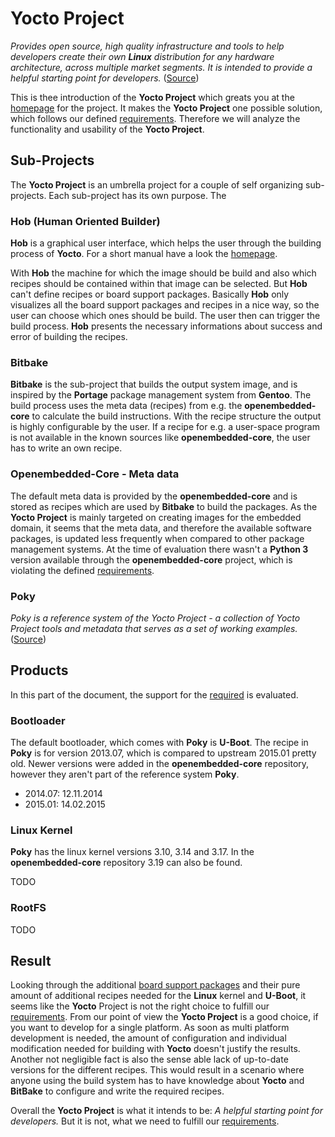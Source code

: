 # Yocto Project
*Provides open source, high quality infrastructure and tools to help developers
create their own **Linux** distribution for any hardware architecture, across
multiple market segments. It is intended to provide a helpful starting point
for developers.*
  ([Source](https://wiki.yoctoproject.org/wiki/FAQ#What_is_the_Yocto_Project.3F))

This is thee introduction of the **Yocto Project** which greats you at the
[homepage](https://www.yoctoproject.org) for the project. It makes the **Yocto
Project** one possible solution, which follows our defined
[requirements](../../requirements.md). Therefore we will analyze the
functionality and usability of the **Yocto Project**.

## Sub-Projects
The **Yocto Project** is an umbrella project for a couple of self organizing
sub-projects. Each sub-project has its own purpose. The  

### Hob (Human Oriented Builder)
**Hob** is a graphical user interface, which helps the user through the building
process of **Yocto**. For a short manual have a look the
[homepage](https://www.yoctoproject.org/documentation/hob-manual-171).

With **Hob** the machine for which the image should be build and also which
recipes should be contained within that image can be selected. But **Hob** can't
define recipes or board support packages. Basically **Hob** only visualizes all
the board support packages and recipes in a nice way, so the user can choose
which ones should be build. The user then can trigger the build process. **Hob**
presents the necessary informations about success and error of building the
recipes.

### Bitbake
**Bitbake** is the sub-project that builds the output system image, and is
inspired by the **Portage** package management system from **Gentoo**. The build
process uses the meta data (recipes) from e.g. the **openembedded-core** to
calculate the build instructions. With the recipe structure the output is highly
configurable by the user. If a recipe for e.g. a user-space program is not
available in the known sources like **openembedded-core**, the user has to write
an own recipe.

### Openembedded-Core - Meta data
The default meta data is provided by the **openembedded-core** and is stored as
recipes which are used by **Bitbake** to build the packages. As the **Yocto
Project** is mainly targeted on creating images for the embedded domain, it
seems that the meta data, and therefore the available software packages, is
updated less frequently when compared to other package management systems. At
the time of evaluation there wasn't a **Python 3** version available through the
**openembedded-core** project, which is violating the defined
[requirements](../../requirements.md#product-specific-requirements).

### Poky
*Poky is a reference system of the Yocto Project - a collection of Yocto Project
tools and metadata that serves as a set of working examples.*
([Source](https://www.yoctoproject.org/tools-resources/projects/poky))

## Products 
In this part of the document, the support for the
[required](../../requirements.md) is evaluated. 

### Bootloader
The default bootloader, which comes with **Poky** is **U-Boot**. The recipe in
**Poky** is for version 2013.07, which is compared to upstream 2015.01 pretty
old. Newer versions were added in the **openembedded-core** repository, however
they aren't part of the reference system **Poky**.

* 2014.07: 12.11.2014
* 2015.01: 14.02.2015

### Linux Kernel
**Poky** has the linux kernel versions 3.10, 3.14 and 3.17. In the
**openembedded-core** repository 3.19 can also be found.

TODO

### RootFS
TODO

## Result
Looking through the additional [board support
packages](http://git.yoctoproject.org/cgit/cgit.cgi/) and their pure amount of
additional recipes needed for the **Linux** kernel and **U-Boot**, it seems like
the **Yocto** Project is not the right choice to fulfill our
[requirements](../../requirements.md). From our point of view the **Yocto Project** is
a good choice, if you want to develop for a single platform. As soon as multi
platform development is needed, the amount of configuration and individual
modification needed for building with **Yocto** doesn't justify the results.
Another not negligible fact is also the sense able lack of up-to-date versions
for the different recipes. This would result in a scenario where anyone using
  the build system has to have knowledge about **Yocto** and **BitBake** to
  configure and write the required recipes.

Overall the **Yocto Project** is what it intends to be: *A helpful starting
point for developers.* But it is not, what we need to fulfill our
[requirements](../../requirements.md).

